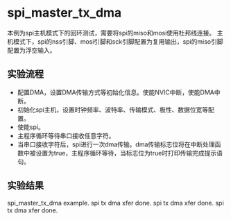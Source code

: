 # spi_master_tx_dma

本例为spi主机模式下的回环测试，需要将spi的miso和mosi使用杜邦线连接。
主机模式下，spi的nss引脚、mosi引脚和sck引脚配置为复用输出，spi的miso引脚配置为浮空输入。

## 实验流程

+ 配置DMA，设置DMA传输方式等初始化信息。使能NVIC中断，使能DMA中断。
+ 初始化spi主机，设置时钟频率、波特率、传输模式、极性、数据位宽等配置。
+ 使能spi。
+ 主程序循环等待串口接收任意字符。
+ 当串口接收字符后，spi进行一次dma传输。dma传输标志位将在中断处理函数中被设置为true，主程序循环等待，当标志位为true时打印传输完成提示语句。

## 实验结果

spi_master_tx_dma example.
spi tx dma xfer done.
spi tx dma xfer done.
spi tx dma xfer done.